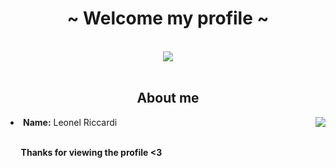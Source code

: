 <body>
<h1 align="center">~ Welcome my profile ~</h1>
<br>
<div align="center">
<img src="https://media1.tenor.com/images/ae40603eddb6e4bb1ea56cc6de7d0f6e/tenor.gif?itemid=5142315">
</div>
<br>
<div>
<h2 align="center"> About me </h2>
<img src="http://38.media.tumblr.com/7d04d9a527e060096ba5c4732cb8f57f/tumblr_njnyyt3s8J1u4hvgpo1_400.gif" align="right">
<li>
<b>Name:</b> Leonel Riccardi</li>
</li>
<br>
<p><b>     Thanks for viewing the profile <3